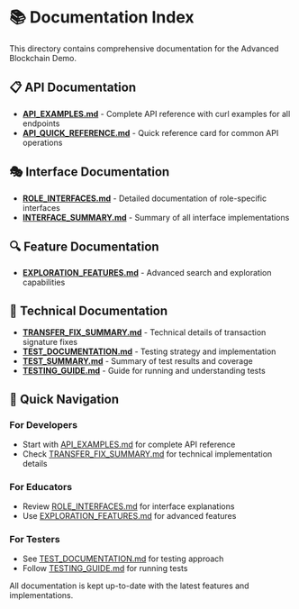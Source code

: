 # 📚 Documentation Index

This directory contains comprehensive documentation for the Advanced Blockchain Demo.

## 📋 API Documentation
- **[API_EXAMPLES.md](API_EXAMPLES.md)** - Complete API reference with curl examples for all endpoints
- **[API_QUICK_REFERENCE.md](API_QUICK_REFERENCE.md)** - Quick reference card for common API operations

## 🎭 Interface Documentation  
- **[ROLE_INTERFACES.md](ROLE_INTERFACES.md)** - Detailed documentation of role-specific interfaces
- **[INTERFACE_SUMMARY.md](INTERFACE_SUMMARY.md)** - Summary of all interface implementations

## 🔍 Feature Documentation
- **[EXPLORATION_FEATURES.md](EXPLORATION_FEATURES.md)** - Advanced search and exploration capabilities

## 🔧 Technical Documentation
- **[TRANSFER_FIX_SUMMARY.md](TRANSFER_FIX_SUMMARY.md)** - Technical details of transaction signature fixes
- **[TEST_DOCUMENTATION.md](TEST_DOCUMENTATION.md)** - Testing strategy and implementation
- **[TEST_SUMMARY.md](TEST_SUMMARY.md)** - Summary of test results and coverage
- **[TESTING_GUIDE.md](TESTING_GUIDE.md)** - Guide for running and understanding tests

## 🎯 Quick Navigation

### For Developers
- Start with [API_EXAMPLES.md](API_EXAMPLES.md) for complete API reference
- Check [TRANSFER_FIX_SUMMARY.md](TRANSFER_FIX_SUMMARY.md) for technical implementation details

### For Educators  
- Review [ROLE_INTERFACES.md](ROLE_INTERFACES.md) for interface explanations
- Use [EXPLORATION_FEATURES.md](EXPLORATION_FEATURES.md) for advanced features

### For Testers
- See [TEST_DOCUMENTATION.md](TEST_DOCUMENTATION.md) for testing approach
- Follow [TESTING_GUIDE.md](TESTING_GUIDE.md) for running tests

All documentation is kept up-to-date with the latest features and implementations.
